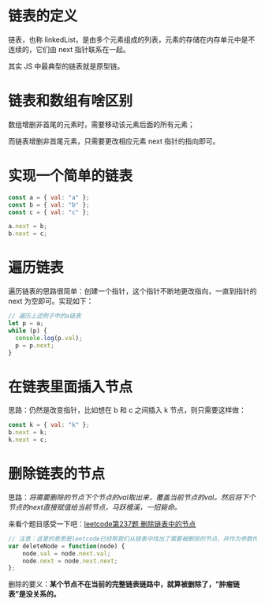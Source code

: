 # 链表的定义

链表，也称 linkedList，是由多个元素组成的列表，元素的存储在内存单元中是不连续的，它们由 next 指针联系在一起。

其实 JS 中最典型的链表就是原型链。

# 链表和数组有啥区别

数组增删非首尾的元素时，需要移动该元素后面的所有元素；

而链表增删非首尾元素，只需要更改相应元素 next 指针的指向即可。

# 实现一个简单的链表

```js
const a = { val: "a" };
const b = { val: "b" };
const c = { val: "c" };

a.next = b;
b.next = c;
```

# 遍历链表

遍历链表的思路很简单：创建一个指针，这个指针不断地更改指向，一直到指针的 next 为空即可。实现如下：

```js
// 遍历上述例子中的a链表
let p = a;
while (p) {
  console.log(p.val);
  p = p.next;
}
```

# 在链表里面插入节点

思路：仍然是改变指针，比如想在 b 和 c 之间插入 k 节点，则只需要这样做：

```js
const k = { val: "k" };
b.next = k;
k.next = c;
```

# 删除链表的节点

思路：*将需要删除的节点下个节点的val取出来，覆盖当前节点的val。然后将下个节点的next直接赋值给当前节点，马跃檀溪，一招毙命。*

来看个题目感受一下吧：[leetcode第237题 删除链表中的节点](https://leetcode-cn.com/problems/delete-node-in-a-linked-list/)

```js
// 注意：这里的意思是leetcode已经帮我们从链表中找出了需要被删除的节点，并作为参数传入该函数中。
var deleteNode = function(node) {
    node.val = node.next.val;
    node.next = node.next.next;
};
```

删除的要义：**某个节点不在当前的完整链表链路中，就算被删除了，“肿瘤链表”是没关系的。**

